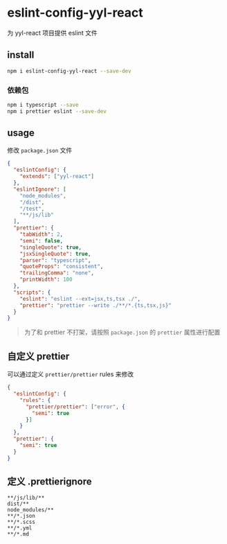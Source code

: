 # eslint-config-yyl-react
为 yyl-react 项目提供 eslint 文件

## install
```bash
npm i eslint-config-yyl-react --save-dev
```

### 依赖包
```bash
npm i typescript --save
npm i prettier eslint --save-dev
```

## usage
修改 `package.json` 文件
```json
{
  "eslintConfig": {
    "extends": ["yyl-react"]
  },
  "eslintIgnore": [
    "node_modules",
    "/dist",
    "/test",
    "**/js/lib"
  ],
  "prettier": {
    "tabWidth": 2,
    "semi": false,
    "singleQuote": true,
    "jsxSingleQuote": true,
    "parser": "typescript",
    "quoteProps": "consistent",
    "trailingComma": "none",
    "printWidth": 100
  },
  "scripts": {
    "eslint": "eslint --ext=jsx,ts,tsx ./",
    "prettier": "prettier --write ./**/*.{ts,tsx,js}"
  }
}
```
> 为了和 prettier 不打架，请按照 `package.json` 的 `prettier` 属性进行配置

## 自定义 prettier
可以通过定义 `prettier/prettier` rules 来修改
```json
{
  "eslintConfig": {
    "rules": {
      "prettier/prettier": ["error", {
        "semi": true
      }]
    }
  },
  "prettier": {
    "semi": true
  }
}
```

## 定义 .prettierignore
```
**/js/lib/**
dist/**
node_modules/**
**/*.json
**/*.scss
**/*.yml
**/*.md
```